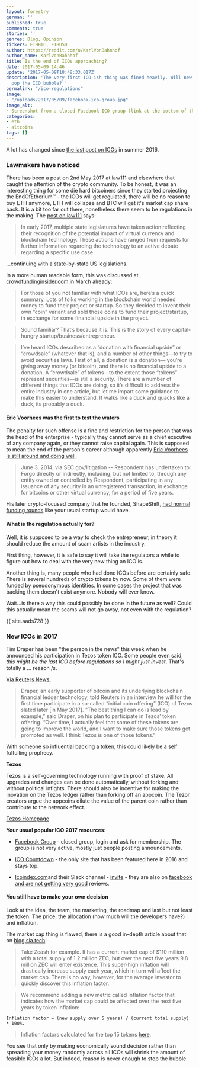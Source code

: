 ```yaml
---
layout: forestry
german: ''
published: true
comments: true
stories: ''
genres: Blog, Opinion
tickers: ETHBTC, ETHUSD
author: https://reddit.com/u/KarlVonBahnhof
author_name: KarlVonBahnhof
title: Is the end of ICOs approaching?
date: 2017-05-09 14:46
update: '2017-05-09T18:48:33.017Z'
description: 'The very first ICO-ish thing was fined heavily. Will new regulations
  pop the ICO bubble? '
permalink: "/ico-regulations"
image:
- "/uploads/2017/05/09/facebook-ico-group.jpg"
image_alt:
- Screenshot from a closed Facebook ICO group (link at the bottom of the article)
categories:
- eth
- altcoins
tags: []
---
```

A lot has changed since [the last post on ICOs](https://www.altcointrading.net/ico-2016/) in summer 2016.

### Lawmakers have noticed

There has been a post on 2nd May 2017 at law111 and elsewhere that caught the attention of the crypto community. To be honest, it was an interesting thing for some die hard bitcoiners since they started projecting the EndOfEtherium&trade; - the ICOs will get regulated, there will be no reason to buy ETH anymore, ETH will collapse and BTC will get it's market cap share back. It is a bit too far out there, nonetheless there seem to be regulations in the making. The [post on law111](https://www.law111.com/11state-lawmakers-increasing-their-focus-on-vc-and-blockchain-technology) says: 

> In early 2017, multiple state legislatures have taken action reflecting their recognition of the potential impact of virtual currency and blockchain technology. These actions have ranged from requests for further information regarding the technology to an active debate regarding a specific use case.

...continuing with a state-by-state US legislations. 

In a more human readable form, this was discussed at [crowdfundinginsider.com](https://www.crowdfundinsider.com/2017/03/96598-initial-coin-offering-probably-regulated-securities-law/) in March already:

> For those of you not familiar with what ICOs are, here’s a quick summary. Lots of folks working in the blockchain world needed money to fund their project or startup. So they decided to invent their own “coin” variant and sold those coins to fund their project/startup, in exchange for some financial upside in the project.

> Sound familiar? That’s because it is. This is the story of every capital-hungry startup/business/entrepreneur.

> I’ve heard ICOs described as a “donation with financial upside” or “crowdsale” (whatever that is), and a number of other things—to try to avoid securities laws. First of all, a donation is a donation— you’re giving away money (or bitcoin), and there is no financial upside to a donation. A “crowdsale” of tokens—to the extent those “tokens” represent securities—is still a security. There are a number of different things that ICOs are doing, so it’s difficult to address the entire industry in one article, but let me impart some guidance to make this easier to understand: If walks like a duck and quacks like a duck, its probably a duck.

#### Eric Voorhees was the first to test the waters

The penalty for such offense is a fine and restriction for the person that was the head of the enterprise - typically they cannot serve as a chief executive of any company again, or they cannot raise capital again. This is supposed to mean the end of the person's career although apparently [Eric Voorhees is still around and doing well](https://www.sec.gov/litigation/admin/2014/33-9592.pdf).

> June 3, 2014, via SEC.gov/litigation -- Respondent has undertaken to: Forgo directly or indirectly, including, but not limited to, through any entity owned or controlled by Respondent, participating in any issuance of any security in an unregistered
transaction, in exchange for bitcoins or other virtual currency, for a period of five years. 

His later crypto-focused company that he founded, ShapeShift, [had normal funding rounds](https://www.crunchbase.com/organization/shapeshift#/entity) like your usual startup would have. 

#### What is the regulation actually for? 

Well, it is supposed to be a way to check the entrepreneur, in theory it should reduce the amount of scam artists in the industry. 

First thing, however, it is safe to say it will take the regulators a while to figure out how to deal with the very new thing an ICO is. 

Another thing is, many people who had done ICOs before are certainly safe. There is several hundreds of crypto tokens by now. Some of them were funded by pseudonymous identities. In some cases the project that was backing them doesn't exist anymore. Nobody will ever know. 

Wait...is there a way this could possibly be done in the future as well? Could this actually mean the scams will not go away, not even with the regulation?

{{ site.aads728 }}

### New ICOs in 2017

Tim Draper has been "the person in the news" this week when he announced his participation in Tezos token ICO. Some people even said, *this might be the last ICO before regulations so I might just invest*. That's totally a ... reason /s. 

[Via Reuters News:](https://www.pehub.com/2017/05/investor-tim-draper-to-participate-in-blockchain-token-sale-for-first-time-reuters/#)

> Draper, an early supporter of bitcoin and its underlying blockchain financial ledger technology, told Reuters in an interview he will for the first time participate in a so-called “initial coin offering” (ICO) of Tezos slated later [in May 2017].
“The best thing I can do is lead by example,” said Draper, on his plan to participate in Tezos’ token offering. “Over time, I actually feel that some of these tokens are going to improve the world, and I want to make sure those tokens get promoted as well. I think Tezos is one of those tokens.”

With someone so influential backing a token, this could likely be a self fulfulling prophecy.

**Tezos**

Tezos is a self-governing technology running with proof of stake. All upgrades and changes can be done automatically, without forking and without political infights. There should also be incentive for making the inovation on the Tezos ledger rather than forking off an appcoin. The Tezor creators argue the appcoins dilute the value of the parent coin rather than contribute to the network effect. 

<p><a class="button" href="https://www.tezos.com/">Tezos Homepage</a></p>


**Your usual popular ICO 2017 resources:**

* [Facebook Group](https://www.facebook.com/groups/1216757095051232/) - closed group, login and ask for membership. The group is not very active, mostly just people posting announcements.

* [ICO Countdown](http://www.icocountdown.com/) - the only site that has been featured here in 2016 and stays top. 

* [Icoindex.com](http://icoindex.com/)and their Slack channel - [invite](https://icoindex-official.herokuapp.com/) - they are also on [facebook and are not getting very good](https://www.facebook.com/ICOindex/) reviews. 

#### You still have to make your own decision

Look at the idea, the team, the marketing, the roadmap and last but not least the token. The price, the allocation (how much will the developers have?) and inflation. 

The market cap thing is flawed, there is a good in-depth article about that on [blog.sia.tech](https://blog.sia.tech/want-to-deflate-the-token-bubble-fix-the-market-cap-indicator-d50f7f1e1ec4):

> Take Zcash for example. It has a current market cap of $110 million with a total supply of 1.2 million ZEC, but over the next five years 9.8 million ZEC will enter existence. This super-high inflation will drastically increase supply each year, which in turn will affect the market cap. There is no way, however, for the average investor to quickly discover this inflation factor.

> We recommend adding a new metric called inflation factor that indicates how the market cap could be affected over the next five years by token inflation: 

`Inflation factor = (new supply over 5 years) / (current total supply) * 100%.`

> Inflation factors calculated for the top 15 tokens [here](https://cdn-images-1.medium.com/max/1600/1*goypbtaXje1QRL7KGoAK4g.png).

You see that only by making economically sound decision rather than spreading your money randomly across all ICOs will shrink the amount of feasible ICOs a lot. But indeed, reason is never enough to stop the bubble. 








